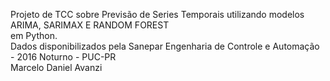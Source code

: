 Projeto de TCC sobre Previsão de Series Temporais utilizando modelos ARIMA, SARIMAX E RANDOM FOREST \
em Python. \
Dados disponibilizados pela Sanepar
Engenharia de Controle e Automação - 2016 Noturno - PUC-PR \
Marcelo Daniel Avanzi